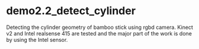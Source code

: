 # demo2.2_detect_cylinder
Detecting the cylinder geometry of bamboo stick using rgbd camera. Kinect v2 and Intel realsense 415 are tested and the major part of the work is done by using the Intel sensor.

